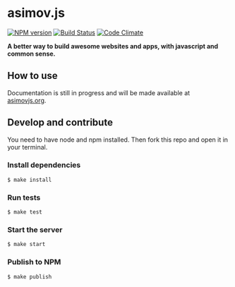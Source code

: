 asimov.js
================

[![NPM version](https://badge.fury.io/js/asimov.js.png)](http://badge.fury.io/js/asimov.js) [![Build Status](https://travis-ci.org/adamrenklint/asimov.js.png?branch=master)](https://travis-ci.org/adamrenklint/asimov.js) [![Code Climate](https://codeclimate.com/github/adamrenklint/asimov.js.png)](https://codeclimate.com/github/adamrenklint/asimov.js)

**A better way to build awesome websites and apps, with javascript and common sense.**

## How to use

Documentation is still in progress and will be made available at [asimovjs.org](http://asimovjs.org).

## Develop and contribute

You need to have node and npm installed. Then fork this repo and open it in your terminal.

### Install dependencies

    $ make install

### Run tests

    $ make test

### Start the server

    $ make start

### Publish to NPM

    $ make publish
